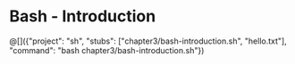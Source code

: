 # Bash - Introduction

@[]({"project": "sh", "stubs": ["chapter3/bash-introduction.sh", "hello.txt"], "command": "bash chapter3/bash-introduction.sh"})
